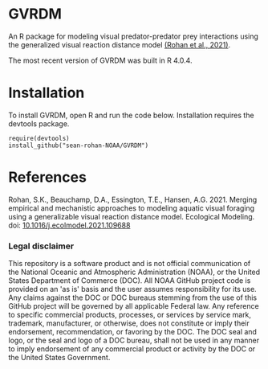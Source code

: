 # GVRDM
An R package for modeling visual predator-predator prey interactions using the generalized visual reaction distance model [(Rohan et al., 2021)](https://doi.org/10.1016/j.ecolmodel.2021.109688).

The most recent version of GVRDM was built in R 4.0.4.

# Installation

To install GVRDM, open R and run the code below. Installation requires the devtools package.

```
require(devtools)
install_github("sean-rohan-NOAA/GVRDM")
```

# References
Rohan, S.K., Beauchamp, D.A., Essington, T.E., Hansen, A.G. 2021. Merging empirical and mechanistic approaches to modeling aquatic visual foraging using a generalizable visual reaction distance model. Ecological Modeling. doi: [10.1016/j.ecolmodel.2021.109688](https://doi.org/10.1016/j.ecolmodel.2021.109688)

### Legal disclaimer

This repository is a software product and is not official communication of the National Oceanic and Atmospheric Administration (NOAA), or the United States Department of Commerce (DOC). All NOAA GitHub project code is provided on an 'as is' basis and the user assumes responsibility for its use. Any claims against the DOC or DOC bureaus stemming from the use of this GitHub project will be governed by all applicable Federal law. Any reference to specific commercial products, processes, or services by service mark, trademark, manufacturer, or otherwise, does not constitute or imply their endorsement, recommendation, or favoring by the DOC. The DOC seal and logo, or the seal and logo of a DOC bureau, shall not be used in any manner to imply endorsement of any commercial product or activity by the DOC or the United States Government.